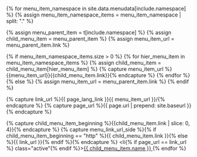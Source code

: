 {% for menu_item_namespace in site.data.menudata[include.namespace] %}
  {% assign menu_item_namespace_items = menu_item_namespace | split: "." %}

  {% assign menu_parent_item = t[include.namespace] %}
  {% assign child_menu_item = menu_parent_item %}
  {% assign menu_item_url = menu_parent_item.link %}

  {% if menu_item_namespace_items.size > 0 %}
    {% for hier_menu_item in menu_item_namespace_items %}
    {% assign child_menu_item = child_menu_item[hier_menu_item] %}
    {% capture menu_item_url %}{{menu_item_url}}{{child_menu_item.link}}{% endcapture %}
    {% endfor %}
  {% else %}
    {% assign menu_item_url = menu_parent_item.link %}
  {% endif %}

  {% capture link_url %}{{ page_lang_link }}{{ menu_item_url }}/{% endcapture %}
  {% capture page_url %}{{ page.url | prepend: site.baseurl }}{% endcapture %}

  {% capture child_menu_item_beginning %}{{child_menu_item.link | slice: 0, 4}}{% endcapture %}
  {% capture menu_link_url_side %}{% if child_menu_item_beginning == "http" %}{{ child_menu_item.link }}{% else %}{{ link_url }}{% endif %}{% endcapture %}
<li{% if page_url == link_url %} class="active"{% endif %}><a href="{{ menu_link_url_side }}">{{ child_menu_item.name }} </a></li>
{% endfor %}